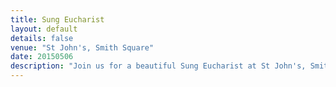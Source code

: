 ```yaml
---
title: Sung Eucharist
layout: default
details: false
venue: "St John's, Smith Square"
date: 20150506
description: "Join us for a beautiful Sung Eucharist at St John's, Smith Square, featuring uplifting choral music and a welcoming atmosphere for all."
---
```

